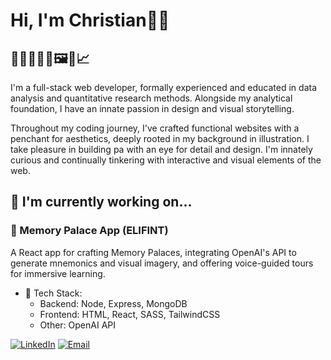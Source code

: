 # Hi, I'm Christian👋🏽

## 🌻👨🏽‍💻🎨🖼️📐📈

I'm a full-stack web developer, formally experienced and educated in data analysis and quantitative research methods. Alongside my analytical foundation, I have an innate passion in design and visual storytelling.

Throughout my coding journey, I've crafted functional websites with a penchant for aesthetics, deeply rooted in my background in illustration. I take pleasure in building pa with an eye for detail and design. I'm innately curious and continually tinkering with interactive and visual elements of the web.

## 🌱 I'm currently working on...

### 🐘 Memory Palace App (ELIFINT)

A React app for crafting Memory Palaces, integrating OpenAI's API to generate mnemonics and visual imagery, and offering voice-guided tours for immersive learning.

- 🧰 Tech Stack:
  - Backend: Node, Express, MongoDB
  - Frontend: HTML, React, SASS, TailwindCSS
  - Other: OpenAI API

[![LinkedIn](https://img.shields.io/badge/-LinkedIn-black.svg?style=flat-square&logo=linkedin&colorB=555)](https://www.linkedin.com/in/christiandreyes/)
[![Email](https://img.shields.io/badge/Email-Christian.dreyes%40gmail.com-blue)](mailto:Christian.dreyes@gmail.com)
